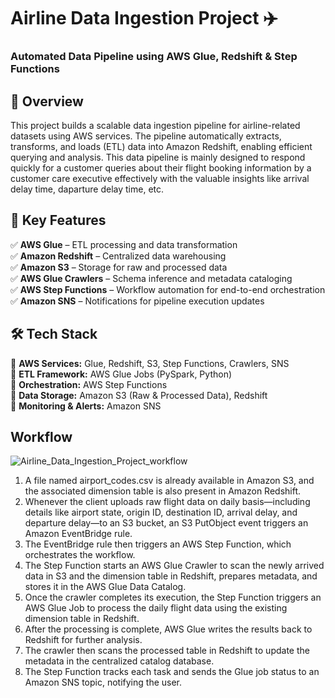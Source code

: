 # Airline Data Ingestion Project ✈️
### Automated Data Pipeline using AWS Glue, Redshift & Step Functions
## 📌 Overview
This project builds a scalable data ingestion pipeline for airline-related datasets using AWS services. The pipeline automatically extracts, transforms, and loads (ETL) data into Amazon Redshift, enabling efficient querying and analysis. This data pipeline is mainly designed to respond quickly for a customer queries about their flight booking information by a customer care executive effectively with the valuable insights like arrival delay time, daparture delay time, etc.

## 🚀 Key Features
✅ **AWS Glue** – ETL processing and data transformation  
✅ **Amazon Redshift** – Centralized data warehousing  
✅ **Amazon S3** – Storage for raw and processed data  
✅ **AWS Glue Crawlers** – Schema inference and metadata cataloging  
✅ **AWS Step Functions** – Workflow automation for end-to-end orchestration  
✅ **Amazon SNS** – Notifications for pipeline execution updates 

## 🛠️ Tech Stack
🔹 **AWS Services:** Glue, Redshift, S3, Step Functions, Crawlers, SNS  
🔹 **ETL Framework:** AWS Glue Jobs (PySpark, Python)  
🔹 **Orchestration:** AWS Step Functions  
🔹 **Data Storage:** Amazon S3 (Raw & Processed Data), Redshift  
🔹 **Monitoring & Alerts:** Amazon SNS  

## Workflow
![Airline_Data_Ingestion_Project_workflow](https://github.com/user-attachments/assets/520887a7-124e-44fc-9afc-47278f48e5c7)
1. A file named airport_codes.csv is already available in Amazon S3, and the associated dimension table is also present in Amazon Redshift.
2. Whenever the client uploads raw flight data on daily basis—including details like airport state, origin ID, destination ID, arrival delay, and departure delay—to an S3 bucket, an S3 PutObject event triggers an Amazon EventBridge rule.
3. The EventBridge rule then triggers an AWS Step Function, which orchestrates the workflow.
4. The Step Function starts an AWS Glue Crawler to scan the newly arrived data in S3 and the dimension table in Redshift, prepares metadata, and stores it in the AWS Glue Data Catalog.
5. Once the crawler completes its execution, the Step Function triggers an AWS Glue Job to process the daily flight data using the existing dimension table in Redshift.
6. After the processing is complete, AWS Glue writes the results back to Redshift for further analysis.
7. The crawler then scans the processed table in Redshift to update the metadata in the centralized catalog database.
8. The Step Function tracks each task and sends the Glue job status to an Amazon SNS topic, notifying the user.
